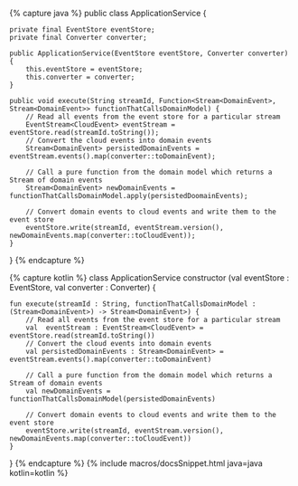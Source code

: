 {% capture java %}
public class ApplicationService {

    private final EventStore eventStore;
    private final Converter converter;

    public ApplicationService(EventStore eventStore, Converter converter) {
        this.eventStore = eventStore;
        this.converter = converter;
    }

    public void execute(String streamId, Function<Stream<DomainEvent>, Stream<DomainEvent>> functionThatCallsDomainModel) {
        // Read all events from the event store for a particular stream
        EventStream<CloudEvent> eventStream = eventStore.read(streamId.toString());
        // Convert the cloud events into domain events
        Stream<DomainEvent> persistedDomainEvents = eventStream.events().map(converter::toDomainEvent);

        // Call a pure function from the domain model which returns a Stream of domain events  
        Stream<DomainEvent> newDomainEvents = functionThatCallsDomainModel.apply(persistedDoomainEvents);

        // Convert domain events to cloud events and write them to the event store  
        eventStore.write(streamId, eventStream.version(), newDomainEvents.map(converter::toCloudEvent));
    }
}
{% endcapture %}

{% capture kotlin %}
class ApplicationService constructor (val eventStore : EventStore, val converter : Converter) {

    fun execute(streamId : String, functionThatCallsDomainModel : (Stream<DomainEvent>) -> Stream<DomainEvent>) {
        // Read all events from the event store for a particular stream
        val  eventStream : EventStream<CloudEvent> = eventStore.read(streamId.toString())
        // Convert the cloud events into domain events
        val persistedDomainEvents : Stream<DomainEvent> = eventStream.events().map(converter::toDomainEvent)

        // Call a pure function from the domain model which returns a Stream of domain events
        val newDomainEvents = functionThatCallsDomainModel(persistedDomainEvents)

        // Convert domain events to cloud events and write them to the event store
        eventStore.write(streamId, eventStream.version(), newDomainEvents.map(converter::toCloudEvent))
    }
}
{% endcapture %}
{% include macros/docsSnippet.html java=java kotlin=kotlin %}
